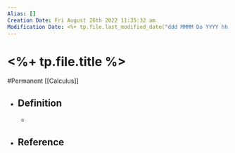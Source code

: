 ```yaml
---
Alias: []
Creation Date: Fri August 26th 2022 11:35:32 am 
Modification Date: <%+ tp.file.last_modified_date("ddd MMMM Do YYYY hh:mm:ss a") %>
---
```

# <%+ tp.file.title %>
#Permanent [[Calculus]]

- ## Definition
	- 
- ## Reference